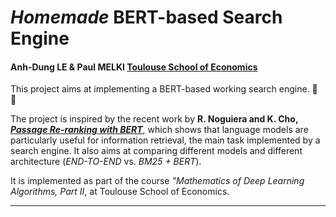 # ***Homemade* BERT-based Search Engine**
#### Anh-Dung LE & Paul MELKI [Toulouse School of Economics](https://www.tse-fr.eu/ )

This project aims at implementing a BERT-based working search engine. :mag_right: :satellite:

The project is inspired by the recent work by **R. Noguiera and K. Cho, [*Passage Re-ranking with BERT*](https://arxiv.org/pdf/1901.04085.pdf)**, which shows that language models are particularly useful for information retrieval, the main task implemented by a search engine. It also aims at comparing different models and different architecture (*END-TO-END* vs. *BM25 + BERT*). 

It is implemented as part of the course *"Mathematics of Deep Learning Algorithms, Part II*, at Toulouse School of Economics.

---
